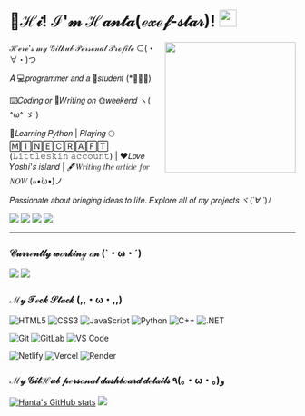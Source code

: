 # 🥳ℋ𝒾! ℐ'𝓂 ℋ𝒶𝓃𝓉𝒶(ℯ𝓍ℯ𝒻-𝓈𝓉𝒶𝓇)! <img src="https://raw.githubusercontent.com/MartinHeinz/MartinHeinz/master/wave.gif" width="30px">

<img align='right' src="https://img.picui.cn/free/2025/07/04/6867cc24db500.png" width="230">

ℋℯ𝓇ℯ'𝓈 𝓂𝓎 𝒢𝒾𝓉𝒽𝓊𝒷 𝒫ℯ𝓇𝓈ℴ𝓃𝒶𝓁 𝒫𝓇ℴ𝒻𝒾𝓁ℯ   ⊂(・∀・)つ

𝐴 💻𝑝𝑟𝑜𝑔𝑟𝑎𝑚𝑚𝑒𝑟 𝑎𝑛𝑑 𝑎 📝𝑠𝑡𝑢𝑑𝑒𝑛𝑡 (*ﾟーﾟ)

⌨️𝐶𝑜𝑑𝑖𝑛𝑔 𝑜𝑟 📝𝑊𝑟𝑖𝑡𝑖𝑛𝑔 𝑜𝑛 🌞𝑤𝑒𝑒𝑘𝑒𝑛𝑑 ヽ( ^ω^ ゞ )

📖𝐿𝑒𝑎𝑟𝑛𝑖𝑛𝑔 𝑃𝑦𝑡ℎ𝑜𝑛 | 𝑃𝑙𝑎𝑦𝑖𝑛𝑔 🌕🄼🄸🄽🄴🄲🅁🄰🄵🅃 (𝙻𝚒𝚝𝚝𝚕𝚎𝚜𝚔𝚒𝚗 𝚊𝚌𝚌𝚘𝚞𝚗𝚝) | ❤️𝐿𝑜𝑣𝑒 𝑌𝑜𝑠ℎ𝑖'𝑠 𝑖𝑠𝑙𝑎𝑛𝑑 | 🖋️𝑊𝑟𝑖𝑡𝑖𝑛𝑔 𝑡ℎ𝑒 𝑎𝑟𝑡𝑖𝑐𝑙𝑒 𝑓𝑜𝑟 𝑁𝑂𝑊 (๑•̀ω•́)ノ

𝑃𝑎𝑠𝑠𝑖𝑜𝑛𝑎𝑡𝑒 𝑎𝑏𝑜𝑢𝑡 𝑏𝑟𝑖𝑛𝑔𝑖𝑛𝑔 𝑖𝑑𝑒𝑎𝑠 𝑡𝑜 𝑙𝑖𝑓𝑒. 𝐸𝑥𝑝𝑙𝑜𝑟𝑒 𝑎𝑙𝑙 𝑜𝑓 𝑚𝑦 𝑝𝑟𝑜𝑗𝑒𝑐𝑡𝑠 ヾ(*´∀ ˋ*)ﾉ

[![](https://img.shields.io/badge/BiliBili-Follow_ME!!!-pink?logo=bilibili)](https://space.bilibili.com/3537111871392719)
[![](https://img.shields.io/badge/@exef_star-black?logo=github)](https://github.com/exef-star)
[![](https://img.shields.io/badge/My-Web%20Blog-white)](https://blog.hanta2011.top)
[![](https://img.shields.io/badge/Another-Web%20Blog-blue)](https://blog-1.hanta2011.top)

---

### 𝒞𝓊𝓇𝓇ℯ𝓃𝓉𝓁𝓎 𝓌ℴ𝓇𝓀𝒾𝓃ℊ ℴ𝓃 (`・ω・´)

[![](https://svg.bookmark.style/api?url=https://github.com/exef-star/Folder-Encryption-Program&mode=light&style=horizontal)](https://github.com/exef-star/Folder-Encryption-Program)
[![](https://svg.bookmark.style/api?url=https://github.com/exef-star/exef-star.github.io&mode=dark&style=horizontal)](https://github.com/exef-star/exef-star.github.io)

### ℳ𝓎 𝒯ℯ𝒸𝓀 𝒮𝓉𝒶𝒸𝓀 (,,・ω・,,)

![HTML5](https://img.shields.io/badge/-𝙷𝚃𝙼𝙻𝟻-%23E44D27?style=flat-square&logo=html5&logoColor=ffffff)
![CSS3](https://img.shields.io/badge/-𝙲𝚂𝚂𝟹-%231572B6?style=flat-square&logo=css3)
![JavaScript](https://img.shields.io/badge/-𝙹𝚊𝚟𝚊𝚂𝚌𝚛𝚒𝚙𝚝-%23F7DF1C?style=flat-square&logo=javascript&logoColor=000000&labelColor=%23F7DF1C&color=%23FFCE5A)
![Python](https://img.shields.io/badge/-%F0%9D%99%BF%F0%9D%9A%A2%F0%9D%9A%9D%F0%9D%9A%91%F0%9D%9A%98%F0%9D%9A%97-blue?style=flat-square&Color=blue&logo=python&logoColor=white)
![C++](https://img.shields.io/badge/-%F0%9D%99%B2++-blue?style=flat-square&Color=blue&logo=cplusplus&logoColor=white)
![.NET](https://img.shields.io/badge/-.%F0%9D%99%BD%F0%9D%99%B4%F0%9D%9A%83-purple?style=flat-square&logo=dotnet)

![Git](https://img.shields.io/badge/-𝙶𝚒𝚝-%23F05032?style=flat-square&logo=git&logoColor=%23ffffff)
![GitLab](https://img.shields.io/badge/-𝙶𝚒𝚝𝙻𝚊𝚋-FCA121?style=flat-square&logo=gitlab)
![VS Code](https://img.shields.io/badge/-𝚅𝚂𝙲𝚘𝚍𝚎-%23007ACC?style=flat-square&logo=devbox)

![Netlify](https://img.shields.io/badge/-Netlify-%2300C7B7?style=flat-square&logo=netlify&logoColor=ffffff)
![Vercel](https://img.shields.io/badge/-𝚅𝚎𝚛𝚌𝚎𝚕-%23ffffff?style=flat-square&logo=vercel&logoColor=000000)
![Render](https://img.shields.io/badge/-𝚁𝚎𝚗𝚍𝚎𝚛-%2346E3B7?style=flat-square&logo=render&logoColor=ffffff)

### ℳ𝓎 𝒢𝒾𝓉ℋ𝓊𝒷 𝓅ℯ𝓇𝓈ℴ𝓃𝒶𝓁 𝒹𝒶𝓈𝒽𝒷ℴ𝒶𝓇𝒹 𝒹ℯ𝓉𝒶𝒾𝓁𝓈 ٩(｡・ω・｡)﻿و

[![Hanta's GitHub stats](https://github-readme-stats.vercel.app/api?username=exef-star&show=reviews,discussions_started,discussions_answered,prs_merged,prs_merged_percentage)](https://github.com/anuraghazra/github-readme-stats)
[![](https://github-readme-stats-colour93.vercel.app/api/top-langs/?username=exef-star&layout=compact&locale=en&bg_color=45,ffffff,ffffff&text_color=383838&title_color=1890ff&icon_color=597Ff7)](https://github.com/exef-star)
